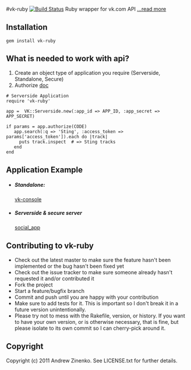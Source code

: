 #vk-ruby [![Build Status](https://secure.travis-ci.org/zinenko/vk-ruby.png)](http://travis-ci.org/zinenko/vk-ruby)
Ruby wrapper for vk.com API [...read more ](http://suckless.ru/post/10080778911/vk-ruby "САКЛЕСС!!")

## Installation
`gem install vk-ruby`

## What is needed to work with api?
1. Create an object type of application you require (Serverside, Standalone, Secure)
2. Authorize [doc](http://vkontakte.ru/developers.php?o=-1&p=%D0%90%D0%B2%D1%82%D0%BE%D1%80%D0%B8%D0%B7%D0%B0%D1%86%D0%B8%D1%8F&s=0)

```.ruby
# Serverside Application
require 'vk-ruby'

app =  VK::Serverside.new(:app_id => APP_ID, :app_secret => APP_SECRET)

if params = app.authorize(CODE) 
   app.search(:q => 'Sting', :access_token => params['access_token']).each do |track|
     puts track.inspect  # => Sting tracks
   end
end
```
## Application Example

- ##### Standalone:

    [vk-console](http://github.com/zinenko/vk-console )

- ##### Serverside & secure server

    [social_app](https://github.com/zinenko/social_app)

## Contributing to vk-ruby
 
* Check out the latest master to make sure the feature hasn't been implemented or the bug hasn't been fixed yet
* Check out the issue tracker to make sure someone already hasn't requested it and/or contributed it
* Fork the project
* Start a feature/bugfix branch
* Commit and push until you are happy with your contribution
* Make sure to add tests for it. This is important so I don't break it in a future version unintentionally.
* Please try not to mess with the Rakefile, version, or history. If you want to have your own version, or is otherwise necessary, that is fine, but please isolate to its own commit so I can cherry-pick around it.


## Copyright

Copyright (c) 2011 Andrew Zinenko. See LICENSE.txt for
further details.
